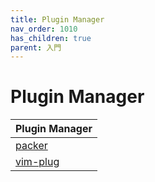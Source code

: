 ```yaml
---
title: Plugin Manager
nav_order: 1010
has_children: true
parent: 入門
---
```


# Plugin Manager


| Plugin Manager |
| --- |
| [packer](plugin_manager/packer) |
| [vim-plug](plugin_manager/vim-plug) |
